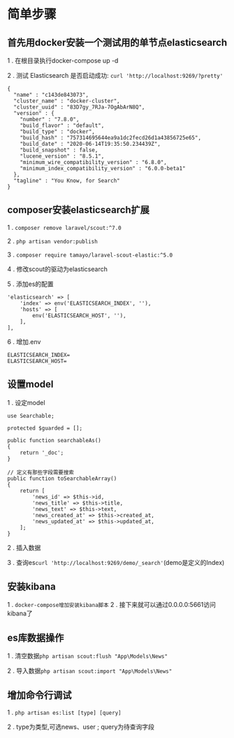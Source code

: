 # 简单步骤

## 首先用docker安装一个测试用的单节点elasticsearch

1 . 在根目录执行docker-compose up -d

2 . 测试 Elasticsearch 是否启动成功: `curl 'http://localhost:9269/?pretty'`
```
{
  "name" : "c143de843073",
  "cluster_name" : "docker-cluster",
  "cluster_uuid" : "83D7gy_7RJa-7OgAbArN8Q",
  "version" : {
    "number" : "7.8.0",
    "build_flavor" : "default",
    "build_type" : "docker",
    "build_hash" : "757314695644ea9a1dc2fecd26d1a43856725e65",
    "build_date" : "2020-06-14T19:35:50.234439Z",
    "build_snapshot" : false,
    "lucene_version" : "8.5.1",
    "minimum_wire_compatibility_version" : "6.8.0",
    "minimum_index_compatibility_version" : "6.0.0-beta1"
  },
  "tagline" : "You Know, for Search"
}
```

## composer安装elasticsearch扩展
1 . `composer remove laravel/scout:^7.0`

2 . `php artisan vendor:publish`

3 . `composer require tamayo/laravel-scout-elastic:^5.0`

4 . 修改scout的驱动为elasticsearch

5 . 添加es的配置

```
'elasticsearch' => [
    'index' => env('ELASTICSEARCH_INDEX', ''),
    'hosts' => [
        env('ELASTICSEARCH_HOST', ''),
    ],
],
```
6 . 增加.env
```
ELASTICSEARCH_INDEX=
ELASTICSEARCH_HOST=
```

## 设置model
1 . 设定model
```
use Searchable;

protected $guarded = [];

public function searchableAs()
{
    return '_doc';
}

// 定义有那些字段需要搜索
public function toSearchableArray()
{
    return [
        'news_id' => $this->id,
        'news_title' => $this->title,
        'news_text' => $this->text,
        'news_created_at' => $this->created_at,
        'news_updated_at' => $this->updated_at,
    ];
}
```
2 . 插入数据

3 . 查询es`curl 'http://localhost:9269/demo/_search'`(demo是定义的Index)

## 安装kibana
1 . `docker-compose增加安装kibana脚本`
2 . 接下来就可以通过0.0.0.0:5661访问kibana了

## es库数据操作
1 . 清空数据`php artisan scout:flush "App\Models\News"`

2 . 导入数据`php artisan scout:import "App\Models\News"`

## 增加命令行调试
1 . `php artisan es:list [type] [query]`

2 . type为类型,可选news、user ; query为待查询字段
